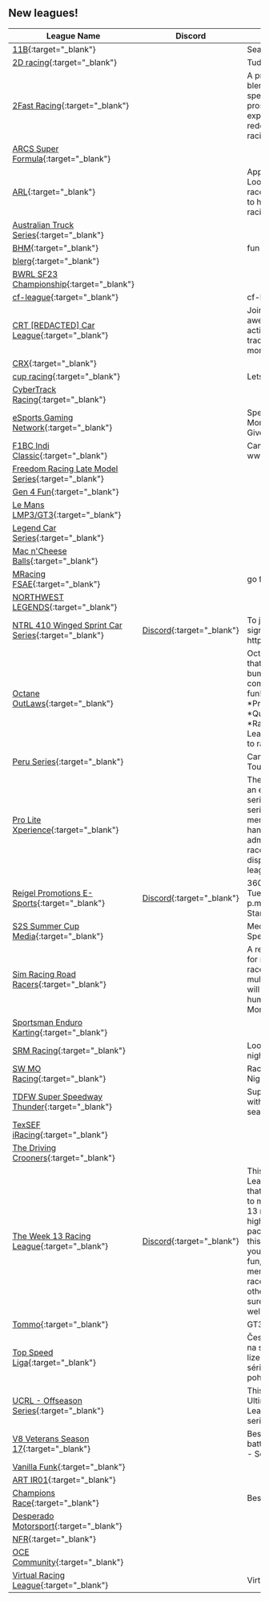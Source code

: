## New leagues!

| League Name | Discord | About |
|-------------------------------------------------------------------------------------------------------------------------------|----------------------------------------------------------|----------------------------------------------------------------------------------------------------------------------------------------------------------------------------------------------------------------------------------------------------------------------------------------------------------------------------------------------------------------------------------------|
|[11B](https://members.iracing.com/membersite/member/LeagueView.do?league=10172){:target="_blank"} | |Season Long |
|[2D racing](https://members.iracing.com/membersite/member/LeagueView.do?league=10164){:target="_blank"} | |Tuddys racing team |
|[2Fast Racing](https://members.iracing.com/membersite/member/LeagueView.do?league=10134){:target="_blank"} | |A premier sim racing league blending passion with speed\. From novices to pros, we offer a thrilling race experience\. We're redefining competitive racing\. Join the rush\! |
|[ARCS Super Formula](https://members.iracing.com/membersite/member/LeagueView.do?league=10153){:target="_blank"} | | |
|[ARL](https://members.iracing.com/membersite/member/LeagueView.do?league=10137){:target="_blank"} | |Appalachia Racing League   Looking for good clean racers and people wanting to have fun but serious racing |
|[Australian Truck Series](https://members.iracing.com/membersite/member/LeagueView.do?league=10125){:target="_blank"} | | |
|[BHM](https://members.iracing.com/membersite/member/LeagueView.do?league=10145){:target="_blank"} | |fun races |
|[blerg](https://members.iracing.com/membersite/member/LeagueView.do?league=10155){:target="_blank"} | | |
|[BWRL SF23 Championship](https://members.iracing.com/membersite/member/LeagueView.do?league=10158){:target="_blank"} | | |
|[cf\-league](https://members.iracing.com/membersite/member/LeagueView.do?league=10171){:target="_blank"} | |cf\-league |
|[CRT \[REDACTED\] Car League](https://members.iracing.com/membersite/member/LeagueView.do?league=10132){:target="_blank"} | |Join here for some awesome Dallara IR18 action on traditional IRL tracks\!\!\! Join the Discord for more info\. |
|[CRX](https://members.iracing.com/membersite/member/LeagueView.do?league=10163){:target="_blank"} | | |
|[cup racing](https://members.iracing.com/membersite/member/LeagueView.do?league=10161){:target="_blank"} | |Lets race\! |
|[CyberTrack Racing](https://members.iracing.com/membersite/member/LeagueView.do?league=10131){:target="_blank"} | | |
|[eSports Gaming Network](https://members.iracing.com/membersite/member/LeagueView.do?league=10143){:target="_blank"} | |Special Events Every Two Months\! Steam Deck Giveaway October 28th\! |
|[F1BC Indi Classic](https://members.iracing.com/membersite/member/LeagueView.do?league=10124){:target="_blank"} | |Campeonato oficial F1BC: www\.f1bc\.com |
|[Freedom Racing Late Model Series](https://members.iracing.com/membersite/member/LeagueView.do?league=10126){:target="_blank"} | | |
|[Gen 4 Fun](https://members.iracing.com/membersite/member/LeagueView.do?league=10152){:target="_blank"} | | |
|[Le Mans LMP3/GT3](https://members.iracing.com/membersite/member/LeagueView.do?league=10162){:target="_blank"} | | |
|[Legend Car Series](https://members.iracing.com/membersite/member/LeagueView.do?league=10142){:target="_blank"} | | |
|[Mac n'Cheese Balls](https://members.iracing.com/membersite/member/LeagueView.do?league=10133){:target="_blank"} | | |
|[MRacing FSAE](https://members.iracing.com/membersite/member/LeagueView.do?league=10147){:target="_blank"} | |go fast go blue |
|[NORTHWEST LEGENDS](https://members.iracing.com/membersite/member/LeagueView.do?league=10148){:target="_blank"} | | |
|[NTRL 410 Winged Sprint Car Series](https://members.iracing.com/membersite/member/LeagueView.do?league=10151){:target="_blank"} |[Discord](https://discord.gg/gr3fuCN4){:target="_blank"} |To join this league you must sign up in the discord https://discord\.gg/gr3fuCN4 |
|[Octane OutLaws](https://members.iracing.com/membersite/member/LeagueView.do?league=10141){:target="_blank"} | |Octane OutLaws is a league that brings bumper to bumper Nascar Next Gen competitive clean racing fun\!   Saturday Nights  \*Practice Starts 8PM EST  \*Qualifying Starts 9PM EST  \*Race Starts 9:10 PM EST   League is free to join, Free to race\!\!\! |
|[Peru Series](https://members.iracing.com/membersite/member/LeagueView.do?league=10169){:target="_blank"} | |Campeonato Peru Series \- Touring |
|[Pro Lite Xperience](https://members.iracing.com/membersite/member/LeagueView.do?league=10128){:target="_blank"} | |The Pro\-Lite Experience is an exclusive off\-road racing series on iRacing\. This series is limited to iRacing members who have been hand selected by the administration due to their race craft and driving ability displayed across multiple leagues\. |
|[Reigel Promotions E\-Sports](https://members.iracing.com/membersite/member/LeagueView.do?league=10150){:target="_blank"} |[Discord](https://discord.gg/D2WVrSJ2){:target="_blank"} |360 Sprint Cars every Tuesday practice @ 8:40 p\.m\. EST\. & racing @ 9 p\.m\. Starting November 7 |
|[S2S Summer Cup Media](https://members.iracing.com/membersite/member/LeagueView.do?league=10156){:target="_blank"} | |Media for the Screen to Speed Summer Cup |
|[Sim Racing Road Racers](https://members.iracing.com/membersite/member/LeagueView.do?league=10167){:target="_blank"} | |A relaxing and fun league for new or average road racers with a focus on multi\-class racing\. League will consist of a mix of human and AI racers on Monday nights at 8PM EST\. |
|[Sportsman Enduro Karting](https://members.iracing.com/membersite/member/LeagueView.do?league=10136){:target="_blank"} | | |
|[SRM Racing](https://members.iracing.com/membersite/member/LeagueView.do?league=10160){:target="_blank"} | |Looking at starting a Weds night league at 6:30 pm |
|[SW MO Racing](https://members.iracing.com/membersite/member/LeagueView.do?league=10146){:target="_blank"} | |Racing on Wednesdays Nights |
|[TDFW Super Speedway Thunder](https://members.iracing.com/membersite/member/LeagueView.do?league=10157){:target="_blank"} | |Super Speedway racing with different series each season and for a lot of fun |
|[TexSEF iRacing](https://members.iracing.com/membersite/member/LeagueView.do?league=10165){:target="_blank"} | | |
|[The Driving Crooners](https://members.iracing.com/membersite/member/LeagueView.do?league=10154){:target="_blank"} | | |
|[The Week 13 Racing League](https://members.iracing.com/membersite/member/LeagueView.do?league=10149){:target="_blank"} |[Discord](https://discord.gg/wvK9DM4jvk){:target="_blank"} |This is the Week 13 Racing League\. We love the meme that week 13 is and aspire to make every week a week 13 race\. If you're looking for highly competitive, fast paced, clean racing then this isn't the right league for you\. This is where we have fun, hangout, and make memories doing goofy races\. We respect each other, have fun, and make sure others can have fun as well\. |
|[Tommo](https://members.iracing.com/membersite/member/LeagueView.do?league=10166){:target="_blank"} | |GT3 |
|[Top Speed Liga](https://members.iracing.com/membersite/member/LeagueView.do?league=10159){:target="_blank"} | |Česká virtuální závodní liga na simulátoru iRacing\. Na lize je aktivní formulová série a jezdí se i o ceny a poháry\. |
|[UCRL \- Offseason Series](https://members.iracing.com/membersite/member/LeagueView.do?league=10168){:target="_blank"} | |This is the home of the Ultimate Conquest Racing League's fun, off\-season series |
|[V8 Veterans Season 17](https://members.iracing.com/membersite/member/LeagueView.do?league=10129){:target="_blank"} | |Best Over 40's in Australia battle it out in V8 Supercars\! \- Season 17 |
|[Vanilla Funk](https://members.iracing.com/membersite/member/LeagueView.do?league=10144){:target="_blank"} | | |
|[ART IR01](https://members.iracing.com/membersite/member/LeagueView.do?league=10140){:target="_blank"} | | |
|[Champions Race](https://members.iracing.com/membersite/member/LeagueView.do?league=10130){:target="_blank"} | |Best drivers only |
|[Desperado Motorsport](https://members.iracing.com/membersite/member/LeagueView.do?league=10170){:target="_blank"} | | |
|[NFR](https://members.iracing.com/membersite/member/LeagueView.do?league=10127){:target="_blank"} | | |
|[OCE Community](https://members.iracing.com/membersite/member/LeagueView.do?league=10139){:target="_blank"} | | |
|[Virtual Racing League](https://members.iracing.com/membersite/member/LeagueView.do?league=10138){:target="_blank"} | |Virtual World of Racing |

